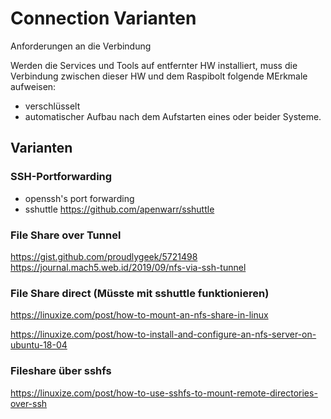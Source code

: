 # Connection Varianten

Anforderungen an die Verbindung

Werden die Services und Tools auf entfernter HW installiert, muss die Verbindung zwischen dieser HW und dem Raspibolt folgende MErkmale aufweisen:
- verschlüsselt
- automatischer Aufbau nach dem Aufstarten eines oder beider Systeme.


## Varianten

### SSH-Portforwarding

- openssh's port forwarding
- sshuttle https://github.com/apenwarr/sshuttle


### File Share over Tunnel

https://gist.github.com/proudlygeek/5721498
https://journal.mach5.web.id/2019/09/nfs-via-ssh-tunnel

### File Share direct (Müsste mit sshuttle funktionieren)

https://linuxize.com/post/how-to-mount-an-nfs-share-in-linux

https://linuxize.com/post/how-to-install-and-configure-an-nfs-server-on-ubuntu-18-04

### Fileshare über sshfs

https://linuxize.com/post/how-to-use-sshfs-to-mount-remote-directories-over-ssh



